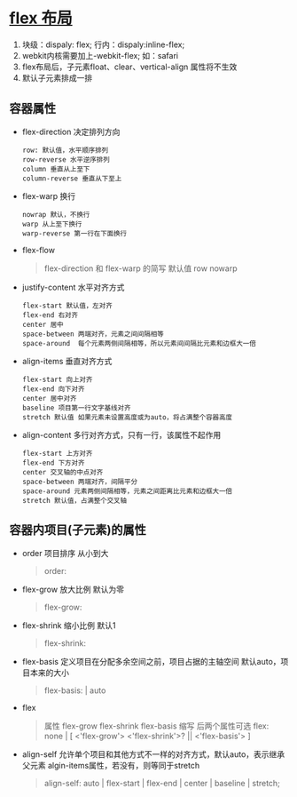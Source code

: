 # [flex 布局 ](http://www.ruanyifeng.com/blog/2015/07/flex-grammar.html?utm_source=tuicool)
1. 块级：dispaly: flex; 行内：dispaly:inline-flex;
2. webkit内核需要加上-webkit-flex; 如：safari
3. flex布局后，子元素float、clear、vertical-align 属性将不生效
4. 默认子元素排成一排
## 容器属性
 - flex-direction 决定排列方向
	```
	row: 默认值，水平顺序排列
	row-reverse 水平逆序排列
	column 垂直从上至下
	column-reverse 垂直从下至上
	```
 - flex-warp 换行
	```
	nowrap 默认，不换行
	warp 从上至下换行
	warp-reverse 第一行在下面换行
	```
 - flex-flow
	> flex-direction 和 flex-warp 的简写
	> 默认值 row nowarp
 - justify-content 水平对齐方式
	```
	flex-start 默认值，左对齐
	flex-end 右对齐
	center 居中
	space-between 两端对齐，元素之间间隔相等
	space-around  每个元素两侧间隔相等，所以元素间间隔比元素和边框大一倍
	```
 - align-items 垂直对齐方式
	```
	flex-start 向上对齐
	flex-end 向下对齐
	center 居中对齐
	baseline 项目第一行文字基线对齐
	stretch 默认值 如果元素未设置高度或为auto，将占满整个容器高度
	```
 - align-content  多行对齐方式，只有一行，该属性不起作用
	```
	flex-start 上方对齐
	flex-end 下方对齐
	center 交叉轴的中点对齐
	space-between 两端对齐，间隔平分
	space-around 元素两侧间隔相等，元素之间距离比元素和边框大一倍
	stretch 默认值，占满整个交叉轴
	```
## 容器内项目(子元素)的属性
 - order 项目排序 从小到大
	> order: <integer>
 - flex-grow 放大比例 默认为零
	> flex-grow: <number>
 - flex-shrink  缩小比例 默认1
	> flex-shrink: <number>
 - flex-basis 定义项目在分配多余空间之前，项目占据的主轴空间 默认auto，项目本来的大小
	> flex-basis: <length> | auto
 - flex 
	> 属性 flex-grow flex-shrink flex-basis 缩写 后两个属性可选
	> flex: none | [ <'flex-grow'> <'flex-shrink'>? || <'flex-basis'> ]
 - align-self 允许单个项目和其他方式不一样的对齐方式，默认auto，表示继承父元素 algin-items属性，若没有，则等同于stretch
	>  align-self: auto | flex-start | flex-end | center | baseline | stretch;

